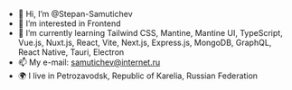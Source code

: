 - 👋 Hi, I’m @Stepan-Samutichev
- 👀 I’m interested in Frontend
- 🌱 I’m currently learning Tailwind CSS, Mantine, Mantine UI, TypeScript, Vue.js, Nuxt.js, React, Vite, Next.js, Express.js, MongoDB, GraphQL, React Native, Tauri, Electron
- 📫 My e-mail: samutichev@internet.ru
- 🌍 I live in Petrozavodsk, Republic of Karelia, Russian Federation

<!---
Stepan-Samutichev/Stepan-Samutichev is a ✨ special ✨ repository because its `README.md` (this file) appears on your GitHub profile.
You can click the Preview link to take a look at your changes.
--->
